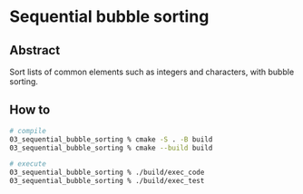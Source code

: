 # Sequential bubble sorting

## Abstract

Sort lists of common elements such as integers and characters, with bubble
sorting.

## How to

```bash
# compile
03_sequential_bubble_sorting % cmake -S . -B build
03_sequential_bubble_sorting % cmake --build build

# execute
03_sequential_bubble_sorting % ./build/exec_code
03_sequential_bubble_sorting % ./build/exec_test
```
